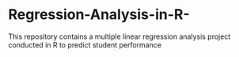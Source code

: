 # Regression-Analysis-in-R-
This repository contains a multiple linear regression analysis project conducted in R to predict student performance
